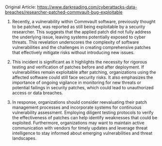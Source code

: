Original Article: https://www.darkreading.com/cyberattacks-data-breaches/researcher-patched-commvault-bug-exploitable

1) Recently, a vulnerability within Commvault software, previously thought to be patched, was reported as still being exploitable by a security researcher. This suggests that the applied patch did not fully address the underlying issue, leaving systems potentially exposed to cyber threats. This revelation underscores the complexity of software vulnerabilities and the challenges in creating comprehensive patches that effectively mitigate risks without introducing new issues.

2) This incident is significant as it highlights the necessity for rigorous testing and verification of patches before and after deployment. If vulnerabilities remain exploitable after patching, organizations using the affected software could still face security risks. It also emphasizes the importance of ongoing vigilance in monitoring for new threats or potential failings in security patches, which could lead to unauthorized access or data breaches.

3) In response, organizations should consider reevaluating their patch management processes and incorporate systems for continuous vulnerability assessment. Employing diligent testing protocols to verify the effectiveness of patches can help identify weaknesses that could be exploited. Furthermore, organizations may want to maintain active communication with vendors for timely updates and leverage threat intelligence to stay informed about emerging vulnerabilities and threat landscapes.